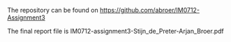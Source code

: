 The repository can be found on https://github.com/abroer/IM0712-Assignment3

The final report file is IM0712-assignment3-Stijn_de_Preter-Arjan_Broer.pdf
